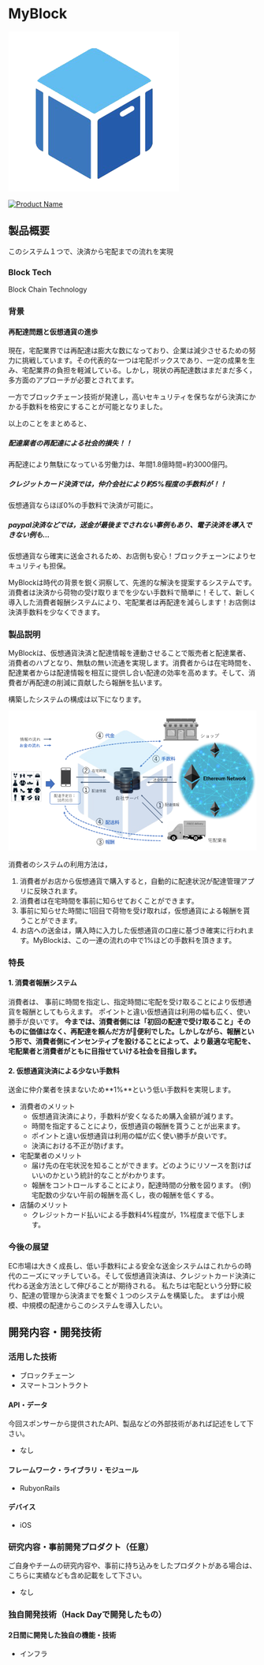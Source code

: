 # MyBlock
![icon](./img/IMG_0371.PNG)

[![Product Name](https://raw.github.com/GabLeRoux/WebMole/master/ressources/WebMole_Youtube_Video.png)](https://www.youtube.com/channel/UC4PtjOfZTbVp9DwtJv82Lzg)

## 製品概要

このシステム１つで、決済から宅配までの流れを実現

### Block Tech
Block Chain Technology


### 背景

#### 再配達問題と仮想通貨の進歩
  現在，宅配業界では再配達は膨大な数になっており、企業は減少させるための努力に挑戦しています。その代表的な一つは宅配ボックスであり、一定の成果を生み、宅配業界の負担を軽減している。しかし，現状の再配達数はまだまだ多く，多方面のアプローチが必要とされてます。

  一方でブロックチェーン技術が発達し，高いセキュリティを保ちながら決済にかかる手数料を格安にすることが可能となりました。
  
  以上のことをまとめると、

  ##### 配達業者の再配達による社会的損失！！
  再配達により無駄になっている労働力は、年間1.8億時間=約3000億円。

  ##### クレジットカード決済では，仲介会社により約5%程度の手数料が！！
  仮想通貨ならほぼ0%の手数料で決済が可能に。

  ##### paypal決済などでは，送金が最後までされない事例もあり、電子決済を導入できない例も...
  仮想通貨なら確実に送金されるため、お店側も安心！ブロックチェーンによりセキュリティも担保。


  MyBlockは時代の背景を鋭く洞察して、先進的な解決を提案するシステムです。
  消費者は決済から荷物の受け取りまでを少ない手数料で簡単に！そして、新しく導入した消費者報酬システムにより、宅配業者は再配達を減らします！お店側は決済手数料を少なくできます。



### 製品説明
MyBlockは、仮想通貨決済と配達情報を連動させることで販売者と配達業者、消費者のハブとなり、無駄の無い流通を実現します。消費者からは在宅時間を、配達業者からは配達情報を相互に提供し合い配達の効率を高めます。そして、消費者が再配達の削減に貢献したら報酬を払います。

構築したシステムの構成は以下になります。

![system](./img/map.png)

消費者のシステムの利用方法は，
1. 消費者がお店から仮想通貨で購入すると，自動的に配達状況が配達管理アプリに反映されます。
2. 消費者は在宅時間を事前に知らせておくことができます。
3. 事前に知らせた時間に1回目で荷物を受け取れば，仮想通貨による報酬を貰うことができます。
4. お店への送金は，購入時に入力した仮想通貨の口座に基づき確実に行われます。MyBlockは、この一連の流れの中で1%ほどの手数料を頂きます。

### 特長
#### 1. 消費者報酬システム
消費者は、 事前に時間を指定し、指定時間に宅配を受け取ることにより仮想通貨を報酬としてもらえます。
ポイントと違い仮想通貨は利用の幅も広く、使い勝手が良いです。
**今までは、消費者側には「初回の配達で受け取ること」そのものに価値はなく、再配達を頼んだ方が便利でした。しかしながら、報酬という形で、消費者側にインセンティブを設けることによって、より最適な宅配を、宅配業者と消費者がともに目指せていける社会を目指します。**

#### 2. 仮想通貨決済による少ない手数料
送金に仲介業者を挟まないため**1%**という低い手数料を実現します。  


- 消費者のメリット
  - 仮想通貨決済により，手数料が安くなるため購入金額が減ります。
  - 時間を指定することにより，仮想通貨の報酬を貰うことが出来ます。
  - ポイントと違い仮想通貨は利用の幅が広く使い勝手が良いです。
  - 決済における不正が防げます。
- 宅配業者のメリット
  - 届け先の在宅状況を知ることができます。どのようにリソースを割けばいいのかという統計的なことがわかります。
  - 報酬をコントロールすることにより，配達時間の分散を図ります。
(例)宅配数の少ない午前の報酬を高くし，夜の報酬を低くする。
- 店舗のメリット
  - クレジットカード払いによる手数料4%程度が，1%程度まで低下します。


### 今後の展望
EC市場は大きく成長し、低い手数料による安全な送金システムはこれからの時代のニーズにマッチしている。そして仮想通貨決済は、クレジットカード決済に代わる送金方法として伸びることが期待される。
私たちは宅配という分野に絞り、配達の管理から決済までを繋ぐ１つのシステムを構築した。
まずは小規模、中規模の配達からこのシステムを導入したい。


## 開発内容・開発技術
### 活用した技術

* ブロックチェーン
* スマートコントラクト
#### API・データ
今回スポンサーから提供されたAPI、製品などの外部技術があれば記述をして下さい。

*  なし

#### フレームワーク・ライブラリ・モジュール
* RubyonRails

#### デバイス
* iOS

### 研究内容・事前開発プロダクト（任意）
ご自身やチームの研究内容や、事前に持ち込みをしたプロダクトがある場合は、こちらに実績なども含め記載をして下さい。

* なし


### 独自開発技術（Hack Dayで開発したもの）
#### 2日間に開発した独自の機能・技術
* インフラ
